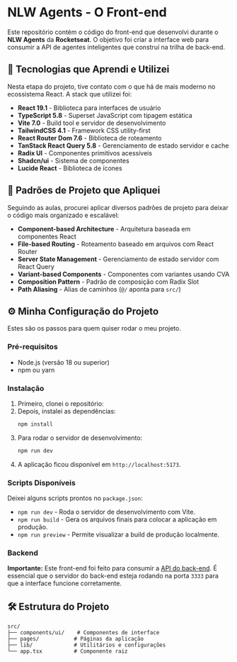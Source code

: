 # NLW Agents - O Front-end

Este repositório contém o código do front-end que desenvolvi durante o **NLW Agents** da **Rocketseat**. O objetivo foi criar a interface web para consumir a API de agentes inteligentes que construí na trilha de back-end.

## 🚀 Tecnologias que Aprendi e Utilizei

Nesta etapa do projeto, tive contato com o que há de mais moderno no ecossistema React. A stack que utilizei foi:

- **React 19.1** - Biblioteca para interfaces de usuário
- **TypeScript 5.8** - Superset JavaScript com tipagem estática
- **Vite 7.0** - Build tool e servidor de desenvolvimento
- **TailwindCSS 4.1** - Framework CSS utility-first
- **React Router Dom 7.6** - Biblioteca de roteamento
- **TanStack React Query 5.8** - Gerenciamento de estado servidor e cache
- **Radix UI** - Componentes primitivos acessíveis
- **Shadcn/ui** - Sistema de componentes
- **Lucide React** - Biblioteca de ícones

## 📂 Padrões de Projeto que Apliquei

Seguindo as aulas, procurei aplicar diversos padrões de projeto para deixar o código mais organizado e escalável:

- **Component-based Architecture** - Arquitetura baseada em componentes React
- **File-based Routing** - Roteamento baseado em arquivos com React Router
- **Server State Management** - Gerenciamento de estado servidor com React Query
- **Variant-based Components** - Componentes com variantes usando CVA
- **Composition Pattern** - Padrão de composição com Radix Slot
- **Path Aliasing** - Alias de caminhos (`@/` aponta para `src/`)

## ⚙️ Minha Configuração do Projeto

Estes são os passos para quem quiser rodar o meu projeto.

### Pré-requisitos

-   Node.js (versão 18 ou superior)
-   npm ou yarn

### Instalação

1.  Primeiro, clonei o repositório:
2.  Depois, instalei as dependências:
    ```bash
    npm install
    ```
3.  Para rodar o servidor de desenvolvimento:
    ```bash
    npm run dev
    ```
4.  A aplicação ficou disponível em `http://localhost:5173`.

### Scripts Disponíveis

Deixei alguns scripts prontos no `package.json`:

-   `npm run dev` - Roda o servidor de desenvolvimento com Vite.
-   `npm run build` - Gera os arquivos finais para colocar a aplicação em produção.
-   `npm run preview` - Permite visualizar a build de produção localmente.

### Backend

**Importante:** Este front-end foi feito para consumir a [API do back-end](<link-para-seu-repo-backend>). É essencial que o servidor do back-end esteja rodando na porta `3333` para que a interface funcione corretamente.

## 🛠️ Estrutura do Projeto
```
src/
├── components/ui/    # Componentes de interface
├── pages/           # Páginas da aplicação
├── lib/             # Utilitários e configurações
└── app.tsx          # Componente raiz
``` 